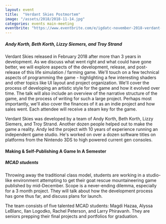 ```yaml
---
layout: event
title:  "Verdant Skies Postmortem"
image: "/assets/2018/2018-11-14.jpg"
categories: events main-meeting
eventbrite: "https://www.eventbrite.com/e/igdatc-november-2018-verdant-skies-postmortem-tickets-52018931023#"
---
```


##### Andy Korth, Beth Korth, Lizzy Siemers, and Troy Strand

Verdant Skies released in February 2018 after more than 3 years in development. As we discuss what went right and what could have gone better, we will explore aspects of the development, release, and post-release of this life simulation / farming game. We'll touch on a few technical aspects of programming the game - highlighting a few interesting shaders and other topics like UI layout and project organization. We'll cover the process of developing an artistic style for the game and how it evolved over time. The talk will also include an overview of the narrative structure of the game, and the process of writing for such a large project. Perhaps most importantly, we'll also cover the finances of it as an indie project and how sales went. Each attendee will receive a steam key for the game.

Verdant Skies was developed by a team of Andy Korth, Beth Korth, Lizzy Siemers, and Troy Strand. Another dozen people helped out to make the game a reality. Andy led the project with 10 years of experience running an independent game studio. He's worked on over a dozen software titles on platforms from the Nintendo 3DS to high powered current gen consoles.


#### Making & Self-Publishing A Game In A Semester
##### MCAD students

Throwing away the traditional class model, students are working in a studio-like environment attempting to get their goat rescue mountaineering game published by mid-December. Scope is a never-ending dilemma, especially for a 3 month project. They will talk about how the development process has gone thus far, and discuss plans for launch.

The team consists of five talented MCAD students: Magdi Hazaa, Alyssa LeBlanc, Ilan Logodko, Rachel Peterson, and Larry Phiravanh. They are seniors prepping their final projects and portfolios for graduation.

